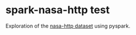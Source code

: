 # spark-nasa-http test

Exploration of the [nasa-http dataset](http://ita.ee.lbl.gov/html/contrib/NASA-HTTP.html) using pyspark.
